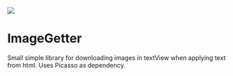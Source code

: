 [![](https://jitpack.io/v/ruslansharipov/ImageGetter.svg)](https://jitpack.io/#ruslansharipov/ImageGetter)

# ImageGetter
Small simple library for downloading images in textView when applying text from html.
Uses Picasso as dependency.
